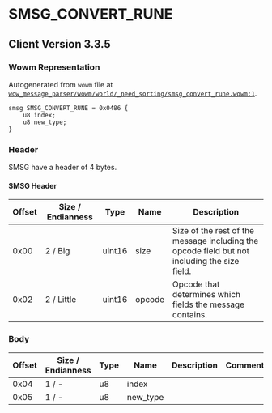 # SMSG_CONVERT_RUNE

## Client Version 3.3.5

### Wowm Representation

Autogenerated from `wowm` file at [`wow_message_parser/wowm/world/_need_sorting/smsg_convert_rune.wowm:1`](https://github.com/gtker/wow_messages/tree/main/wow_message_parser/wowm/world/_need_sorting/smsg_convert_rune.wowm#L1).
```rust,ignore
smsg SMSG_CONVERT_RUNE = 0x0486 {
    u8 index;
    u8 new_type;
}
```
### Header

SMSG have a header of 4 bytes.

#### SMSG Header

| Offset | Size / Endianness | Type   | Name   | Description |
| ------ | ----------------- | ------ | ------ | ----------- |
| 0x00   | 2 / Big           | uint16 | size   | Size of the rest of the message including the opcode field but not including the size field.|
| 0x02   | 2 / Little        | uint16 | opcode | Opcode that determines which fields the message contains.|

### Body

| Offset | Size / Endianness | Type | Name | Description | Comment |
| ------ | ----------------- | ---- | ---- | ----------- | ------- |
| 0x04 | 1 / - | u8 | index |  |  |
| 0x05 | 1 / - | u8 | new_type |  |  |

